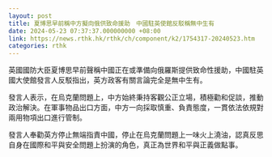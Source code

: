 ```yaml
---
layout: post
title: 夏博思早前稱中方擬向俄供致命援助　中國駐英使館反駁稱無中生有
date: 2024-05-23 07:37:37.000000000 +08:00
link: https://news.rthk.hk/rthk/ch/component/k2/1754317-20240523.htm
categories: rthk
---
```


英國國防大臣夏博思早前聲稱中國正在或準備向俄羅斯提供致命性援助，中國駐英國大使館發言人反駁指出，英方政客有關言論完全是無中生有。

發言人表示，在烏克蘭問題上，中方始終秉持客觀公正立場，積極勸和促談，推動政治解決。在軍事物品出口方面，中方一向採取慎重、負責態度，一貫依法依規對兩用物項出口進行管制。

發言人奉勸英方停止無端指責中國，停止在烏克蘭問題上一味火上澆油，認真反思自身在國際和平與安全問題上扮演的角色，真正為世界和平與正義做點事。
